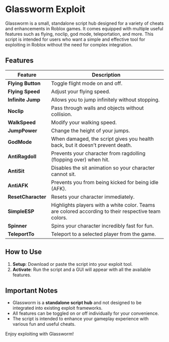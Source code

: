 # Glassworm Exploit

Glassworm is a small, standalone script hub designed for a variety of cheats and enhancements in Roblox games. It comes equipped with multiple useful features such as flying, noclip, god mode, teleportation, and more. This script is intended for users who want a simple and effective tool for exploiting in Roblox without the need for complex integration.

## Features

| **Feature**       | **Description**                                                                                           |
|-------------------|-----------------------------------------------------------------------------------------------------------|
| **Flying Button** | Toggle flight mode on and off.                                                                           |
| **Flying Speed**  | Adjust your flying speed.                                                                                |
| **Infinite Jump** | Allows you to jump infinitely without stopping.                                                          |
| **Noclip**        | Pass through walls and objects without collision.                                                        |
| **WalkSpeed**     | Modify your walking speed.                                                                               |
| **JumpPower**     | Change the height of your jumps.                                                                         |
| **GodMode**       | When damaged, the script gives you health back, but it doesn’t prevent death.                            |
| **AntiRagdoll**   | Prevents your character from ragdolling (flopping over) when hit.                                        |
| **AntiSit**       | Disables the sit animation so your character cannot sit.                                                 |
| **AntiAFK**       | Prevents you from being kicked for being idle (AFK).                                                     |
| **ResetCharacter**| Resets your character immediately.                                                                       |
| **SimpleESP**     | Highlights players with a white color. Teams are colored according to their respective team colors.      |
| **Spinner**       | Spins your character incredibly fast for fun.                                                            |
| **TeleportTo**    | Teleport to a selected player from the game.                                                             |

## How to Use

1. **Setup**: Download or paste the script into your exploit tool.
2. **Activate**: Run the script and a GUI will appear with all the available features.

## Important Notes

- Glassworm is a **standalone script hub** and not designed to be integrated into existing exploit frameworks.
- All features can be toggled on or off individually for your convenience.
- The script is intended to enhance your gameplay experience with various fun and useful cheats.

Enjoy exploiting with Glassworm!
